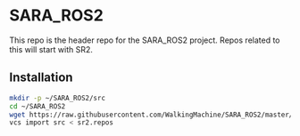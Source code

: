 # SARA_ROS2
This repo is the header repo for the SARA_ROS2 project. Repos related to this will start with SR2.

## Installation

```bash
mkdir -p ~/SARA_ROS2/src
cd ~/SARA_ROS2
wget https://raw.githubusercontent.com/WalkingMachine/SARA_ROS2/master/sr2.repos
vcs import src < sr2.repos
```
